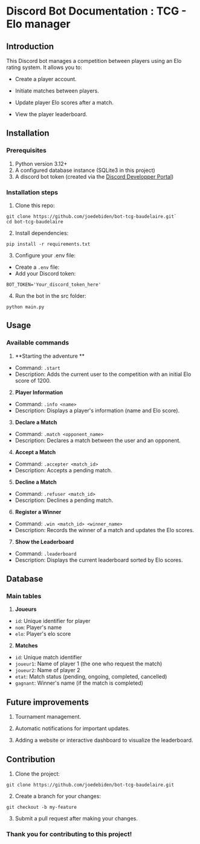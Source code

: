 # Discord Bot Documentation : TCG - Elo manager

## Introduction 

This Discord bot manages a competition between players using an Elo rating system. It allows you to:

- Create a player account.

- Initiate matches between players.

- Update player Elo scores after a match.

- View the player leaderboard.

## Installation

### Prerequisites

1. Python version 3.12+
2. A configured database instance (SQLite3 in this project)
3. A discord bot token (created via the [Discord Developper Portal]([text](https://discord.com/developers/applications)))

### Installation steps

1. Clone this repo:
```
git clone https://github.com/joedebiden/bot-tcg-baudelaire.git`
cd bot-tcg-baudelaire
```
2. Install dependencies:
```
pip install -r requirements.txt
```
3. Configure your .env file:
- Create a `.env` file:
- Add your Discord token: 
```
BOT_TOKEN='Your_discord_token_here'
```

4. Run the bot in the src folder: 
```
python main.py
```

## Usage

### Available commands

1. **Starting the adventure **
- Command: `.start`
- Description: Adds the current user to the competition with an initial Elo score of 1200.

2. **Player Information**
- Command: `.info <name>`
- Description: Displays a player's information (name and Elo score).

3. **Declare a Match**
- Command: `.match <opponent_name>`
- Description: Declares a match between the user and an opponent.

4. **Accept a Match**
- Command: `.accepter <match_id>`
- Description: Accepts a pending match.

5. **Decline a Match**
- Command: `.refuser <match_id>`
- Description: Declines a pending match.

6. **Register a Winner**
- Command: `.win <match_id> <winner_name>`
- Description: Records the winner of a match and updates the Elo scores.

7. **Show the Leaderboard**
- Command: `.leaderboard`
- Description: Displays the current leaderboard sorted by Elo scores.

## Database

### Main tables

1. **Joueurs**
- `id`: Unique identifier for player
- `nom`: Player's name
- `elo`: Player's elo score

2. **Matches**
- `id`: Unique match identifier
- `joueur1`: Name of player 1 (the one who request the match)
- `joueur2`: Name of player 2 
- `etat`: Match status (pending, ongoing, completed, cancelled)
- `gagnant`: Winner's name (if the match is completed)

## Future improvements

1. Tournament management.

2. Automatic notifications for important updates.

3. Adding a website or interactive dashboard to visualize the leaderboard.

## Contribution 

1. Clone the project:
```
git clone https://github.com/joedebiden/bot-tcg-baudelaire.git
```

2. Create a branch for your changes:
```
git checkout -b my-feature
```

3. Submit a pull request after making your changes.


### Thank you for contributing to this project!
